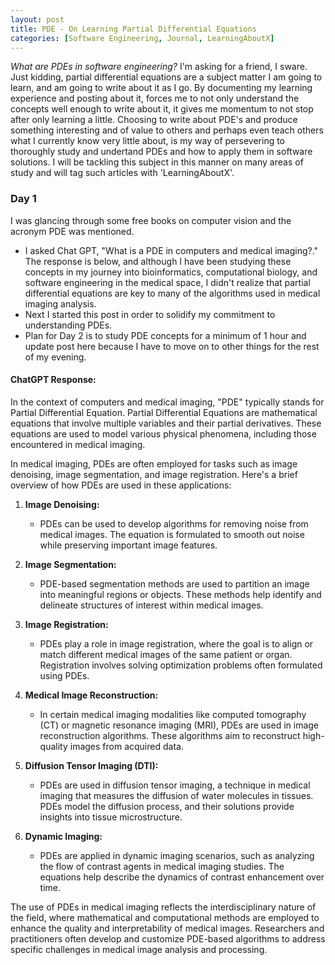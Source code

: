 ```yaml
---
layout: post
title: PDE - On Learning Partial Differential Equations
categories: [Software Engineering, Journal, LearningAboutX]
---
```


*What are PDEs in software engineering?* I'm asking for a friend, I sware.
Just kidding, partial differential equations are a subject matter I am going to learn,
and am going to write about it as I go. By documenting my learning experience and posting
about it, forces me to not only understand the concepts well enough to write about it,
it gives me momentum to not stop after only learning a little. Choosing to write about
PDE's and produce something interesting and of value to others and perhaps even teach others
what I currently know very little about, is my way of persevering to thoroughly study 
and undertand PDEs and how to apply them in software solutions. I will be tackling this
subject in this manner on many areas of study and will tag such articles with 'LearningAboutX'.

### Day 1
I was glancing through some free books on computer vision and the acronym PDE was mentioned. 
- I asked Chat GPT, "What is a PDE in computers and medical imaging?." The response is below,
and although I have been studying these concepts in my journey into bioinformatics,
computational biology, and software engineering in the medical space, I didn't realize
that partial differential equations are key to many of the algorithms used in medical imaging
analysis.
- Next I started this post in order to solidify my commitment to understanding PDEs.
- Plan for Day 2 is to study PDE concepts for a minimum of 1 hour and update post here
because I have to move on to other things for the rest of my evening.

#### ChatGPT Response:

In the context of computers and medical imaging, "PDE" typically stands for Partial Differential Equation. Partial Differential Equations are mathematical equations that involve multiple variables and their partial derivatives. These equations are used to model various physical phenomena, including those encountered in medical imaging.

In medical imaging, PDEs are often employed for tasks such as image denoising, image segmentation, and image registration. Here's a brief overview of how PDEs are used in these applications:

1. **Image Denoising:**
   - PDEs can be used to develop algorithms for removing noise from medical images. The equation is formulated to smooth out noise while preserving important image features.

2. **Image Segmentation:**
   - PDE-based segmentation methods are used to partition an image into meaningful regions or objects. These methods help identify and delineate structures of interest within medical images.

3. **Image Registration:**
   - PDEs play a role in image registration, where the goal is to align or match different medical images of the same patient or organ. Registration involves solving optimization problems often formulated using PDEs.

4. **Medical Image Reconstruction:**
   - In certain medical imaging modalities like computed tomography (CT) or magnetic resonance imaging (MRI), PDEs are used in image reconstruction algorithms. These algorithms aim to reconstruct high-quality images from acquired data.

5. **Diffusion Tensor Imaging (DTI):**
   - PDEs are used in diffusion tensor imaging, a technique in medical imaging that measures the diffusion of water molecules in tissues. PDEs model the diffusion process, and their solutions provide insights into tissue microstructure.

6. **Dynamic Imaging:**
   - PDEs are applied in dynamic imaging scenarios, such as analyzing the flow of contrast agents in medical imaging studies. The equations help describe the dynamics of contrast enhancement over time.

The use of PDEs in medical imaging reflects the interdisciplinary nature of the field, where mathematical and computational methods are employed to enhance the quality and interpretability of medical images. Researchers and practitioners often develop and customize PDE-based algorithms to address specific challenges in medical image analysis and processing.

